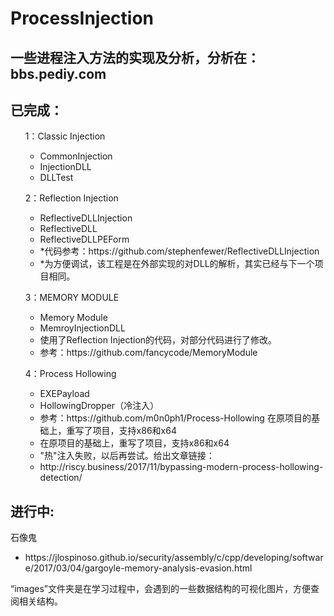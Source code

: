 # ProcessInjection

一些进程注入方法的实现及分析，分析在：bbs.pediy.com
------------------------------------------------

已完成：
---------
<ol>1：Classic Injection
	<ul>
  	<li>CommonInjection</li>
  	<li>InjectionDLL</li>
		<li>DLLTest</li>
		</ul>
</ol>
<ol>2：Reflection Injection
	<ul>
  	<li>ReflectiveDLLInjection</li>
	<li>ReflectiveDLL</li>
	<li>ReflectiveDLLPEForm</li>
		<li>*代码参考：https://github.com/stephenfewer/ReflectiveDLLInjection<br/></li>
		<li>*为方便调试，该工程是在外部实现的对DLL的解析，其实已经与下一个项目相同。<br/></li>
	</ul>
</ol>
<ol>3：MEMORY MODULE
	<ul>
  	<li>Memory Module</li>
	<li>MemroyInjectionDLL</li>
	<li>使用了Reflection Injection的代码，对部分代码进行了修改。</li>
	<li>参考：https://github.com/fancycode/MemoryModule</li>	
	</ul>
</ol>
<ol>4：Process Hollowing
	<ul>
  	<li>EXEPayload</li>
	<li>HollowingDropper（冷注入）</li>
	<li>参考：https://github.com/m0n0ph1/Process-Hollowing 在原项目的基础上，重写了项目，支持x86和x64</li>
	<li>在原项目的基础上，重写了项目，支持x86和x64</li>
	<li>"热"注入失败，以后再尝试。给出文章链接：</li>
		<li>http://riscy.business/2017/11/bypassing-modern-process-hollowing-detection/</li>
	</ul>
</ol>

<h2>进行中:</h2>
石像鬼
	<ul>
  	<li>https://jlospinoso.github.io/security/assembly/c/cpp/developing/software/2017/03/04/gargoyle-memory-analysis-evasion.html</li>
	</ul>
“images”文件夹是在学习过程中，会遇到的一些数据结构的可视化图片，方便查阅相关结构。
